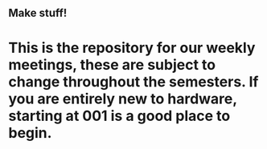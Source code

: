 ## Make stuff!
# This is the repository for our weekly meetings, these are subject to change throughout the semesters. If you are entirely new to hardware, starting at 001 is a good place to begin.


